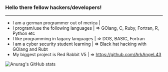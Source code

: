### Hello there fellow hackers/developers!

__________________________________________________________________________________________
- I am a german programmer out of merica | <br>
- I program/use the following languages  | => GOlang, C, Ruby, Fortran, R, Python etc <br>
- I like programming in lagacy languages | => DOS, BASIC, Fortran <br>
- I am a cyber security student learning | => Black hat hacking with GOlang and Rubt <br>
- My biggest project is Red Rabbit V5    | => https://github.com/ArkAngeL43 <br>

![Anurag's GitHub stats](https://github-readme-stats.vercel.app/api?username=ArkAngeL43&show_icons=true&theme=tokyonight)



<!--
-   The languages i write in most => Fortran, Golang, Ruby, Perl, C, Python3
-   Newest project                => https://github.com/ArkAngeL43/Red-Rabbit-V4 
-   I’m looking to collaborate on ...
- 🤔 I’m looking for help with ...
- 💬 Ask me about ...
- 📫 How to reach me: ...
- 😄 Pronouns: ...
- ⚡ Fun fact: ...
-->
